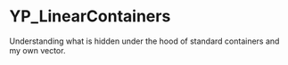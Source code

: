 # YP_LinearContainers
Understanding what is hidden under the hood of standard containers and my own vector.
